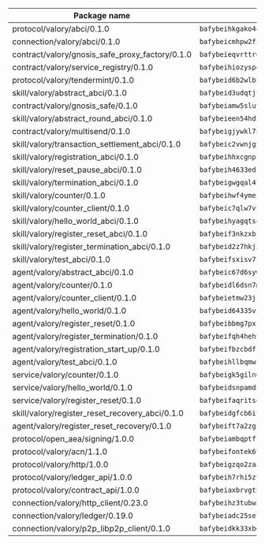 | Package name                                                  | Package hash                                                  |
| ------------------------------------------------------------- | ------------------------------------------------------------- |
| protocol/valory/abci/0.1.0                                    | `bafybeihkgako44fzgurcv4hgbems4ptdtosae4lopnnr75eczb6kx3x2lm` |
| connection/valory/abci/0.1.0                                  | `bafybeicmhpw2f5c3vds6lwlv2q4fa5nd6zonnvgdretrwfly7ylpiofdqq` |
| contract/valory/gnosis_safe_proxy_factory/0.1.0               | `bafybeieqvrttr6fiidrzab5t2toyewixqg7oayvdo64sidi33ouro5ixdu` |
| contract/valory/service_registry/0.1.0                        | `bafybeihiozyspd2244vrvfwiusfsnh7py3haafytyifcisqjxtdv5yx45y` |
| protocol/valory/tendermint/0.1.0                              | `bafybeid6b2wlb24g6d3godmqms44qvnpkhlvb27icotuobvnscmdmlhaha` |
| skill/valory/abstract_abci/0.1.0                              | `bafybeid3udqtjtl4txht2z3tm3z3mr2nqtoddtno3u3urxjqjbbpqeelli` |
| contract/valory/gnosis_safe/0.1.0                             | `bafybeiamw5sluyueflxsvzukmayctl3ijc76fx5twstwnc7ons6lw2goa4` |
| skill/valory/abstract_round_abci/0.1.0                        | `bafybeieen54hd2e5cpfmm73fj6bqeb6un4vake625nf22f62b2mm47b5py` |
| contract/valory/multisend/0.1.0                               | `bafybeigjywkl7hydjsrkogob3xebj2ifhqwmfhhxoeyrndzhhxi5u6amey` |
| skill/valory/transaction_settlement_abci/0.1.0                | `bafybeic2vwnjgy7kaq5qzfphk5ebd7vbcufgvcjhq7q2jvbnogpvrny2xa` |
| skill/valory/registration_abci/0.1.0                          | `bafybeihhxcgnpifxb2i2zgorgsyn463lezv2tpwpdiffsgt6lsg4dfvbji` |
| skill/valory/reset_pause_abci/0.1.0                           | `bafybeih4633edrccvtifi5ba4u466gjhjiwhzkqex7eb2yexjilutgkkvm` |
| skill/valory/termination_abci/0.1.0                           | `bafybeigwgqal4l2xty2euztbja22kkhppal7epipqkcdfecmyjta2erx3e` |
| skill/valory/counter/0.1.0                                    | `bafybeihwf4ymejsriovlv3qqwyf3bkjifsb4ssaogwdgvs37dbwltoj27u` |
| skill/valory/counter_client/0.1.0                             | `bafybeic7qlw7vyovllmu35rb3cag4afduemo6ulr7sfkxtwtrjhlb2a5cq` |
| skill/valory/hello_world_abci/0.1.0                           | `bafybeihyagqts4nu7nxcswd3i64jekkp5qmbjhzf63554w2tdfz2iuchdm` |
| skill/valory/register_reset_abci/0.1.0                        | `bafybeif3nkzxbitrue32mpb25nuwksgruxlgsylm5diq4xv6yjbuiy5vqi` |
| skill/valory/register_termination_abci/0.1.0                  | `bafybeid2z7hkj3mwgpxoiploi2a7jwlmpvqno77wv37774sbhsuaplzxfi` |
| skill/valory/test_abci/0.1.0                                  | `bafybeifsxisv7zafaj4xe7czxfdhltjacru5wcy5abbaxd3yu3cp3iaux4` |
| agent/valory/abstract_abci/0.1.0                              | `bafybeic67d6sywf6wrmsdlg77rnrm26gdwmmdatvphthbfoqfokpvb6ik4` |
| agent/valory/counter/0.1.0                                    | `bafybeidl6dsn7m7hyv6euvtk4lwffehd4qhru25aeud65rvm5lsfgvqzfy` |
| agent/valory/counter_client/0.1.0                             | `bafybeietmw23jsfhwehuuzomutpxkydylfr7cynmpqrzcxmae2r62lst6e` |
| agent/valory/hello_world/0.1.0                                | `bafybeid64335vs3kp62djgbpfkfpb4nh3iizc3a37hdxksaogpypdui6xa` |
| agent/valory/register_reset/0.1.0                             | `bafybeibbmg7pxzxg3ovf5ckco2u63r4xgp3aukzbqfaequkevgpbcikofu` |
| agent/valory/register_termination/0.1.0                       | `bafybeifqh4hehyfnqxnb4kwwq3z5jxkuaurlon7brjbz7wmsvdtd4jknhu` |
| agent/valory/registration_start_up/0.1.0                      | `bafybeifbzcbdfsteo4riml2x5fdwecwwtjpajqm2ogx6eyzlyppriaktqy` |
| agent/valory/test_abci/0.1.0                                  | `bafybeihllbqmws5cyjorj6vge2spd7ibv5d5lhjl6jxqdc2atfv6wzmwye` |
| service/valory/counter/0.1.0                                  | `bafybeigk5giln64ynqdhbj5yxaazu5xpgkdfzdsjlfklaab45ulfovsw4i` |
| service/valory/hello_world/0.1.0                              | `bafybeidsnpamd5gkf2oqssea6jus4brfpgetsjawdqwx5mkznnwc2drt4a` |
| service/valory/register_reset/0.1.0                           | `bafybeifaqritsoq7l6ntzsdlfu7qgoomxjc55rmvymm5v7htuw35fx4vom` |
| skill/valory/register_reset_recovery_abci/0.1.0               | `bafybeidgfcb6itqbmgv4qdyzqrzfuohwx524yoo5axlzmy6md6tilw33jq` |
| agent/valory/register_reset_recovery/0.1.0                    | `bafybeift7a2zgjwgvjy5setafotfy7usaugcwe7k3adrcxleeh7ow3ig5m` |
| protocol/open_aea/signing/1.0.0                               | `bafybeiambqptflge33eemdhis2whik67hjplfnqwieoa6wblzlaf7vuo44` |
| protocol/valory/acn/1.1.0                                     | `bafybeifontek6tvaecatoauiule3j3id6xoktpjubvuqi3h2jkzqg7zh7a` |
| protocol/valory/http/1.0.0                                    | `bafybeigzqo2zaakcjtzzsm6dh4x73v72xg6ctk6muyp5uq5ueb7y34fbxy` |
| protocol/valory/ledger_api/1.0.0                              | `bafybeih7rhi5zvfvwakx5ifgxsz2cfipeecsh7bm3gnudjxtvhrygpcftq` |
| protocol/valory/contract_api/1.0.0                            | `bafybeiaxbrvgtbdrh4lslskuxyp4awyr4whcx3nqq5yrr6vimzsxg5dy64` |
| connection/valory/http_client/0.23.0                          | `bafybeihz3tubwado7j3wlivndzzuj3c6fdsp4ra5r3nqixn3ufawzo3wii` |
| connection/valory/ledger/0.19.0                               | `bafybeiadc25se7dgnn4mufztwpzdono4xsfs45qknzdqyi3gckn6ccuv44` |
| connection/valory/p2p_libp2p_client/0.1.0                     | `bafybeidkk33xbga54szmitk6uwsi3ef56hbbdbuasltqtiyki34hgfpnxa` |
